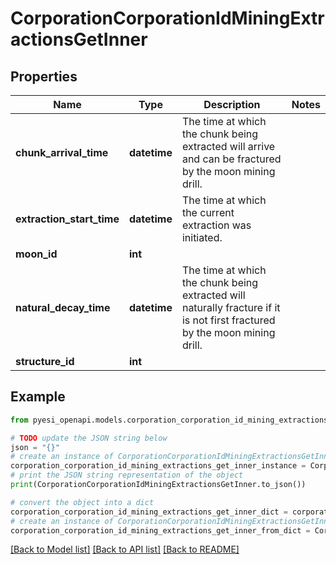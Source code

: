 # CorporationCorporationIdMiningExtractionsGetInner


## Properties

Name | Type | Description | Notes
------------ | ------------- | ------------- | -------------
**chunk_arrival_time** | **datetime** | The time at which the chunk being extracted will arrive and can be fractured by the moon mining drill.  | 
**extraction_start_time** | **datetime** | The time at which the current extraction was initiated.  | 
**moon_id** | **int** |  | 
**natural_decay_time** | **datetime** | The time at which the chunk being extracted will naturally fracture if it is not first fractured by the moon mining drill.  | 
**structure_id** | **int** |  | 

## Example

```python
from pyesi_openapi.models.corporation_corporation_id_mining_extractions_get_inner import CorporationCorporationIdMiningExtractionsGetInner

# TODO update the JSON string below
json = "{}"
# create an instance of CorporationCorporationIdMiningExtractionsGetInner from a JSON string
corporation_corporation_id_mining_extractions_get_inner_instance = CorporationCorporationIdMiningExtractionsGetInner.from_json(json)
# print the JSON string representation of the object
print(CorporationCorporationIdMiningExtractionsGetInner.to_json())

# convert the object into a dict
corporation_corporation_id_mining_extractions_get_inner_dict = corporation_corporation_id_mining_extractions_get_inner_instance.to_dict()
# create an instance of CorporationCorporationIdMiningExtractionsGetInner from a dict
corporation_corporation_id_mining_extractions_get_inner_from_dict = CorporationCorporationIdMiningExtractionsGetInner.from_dict(corporation_corporation_id_mining_extractions_get_inner_dict)
```
[[Back to Model list]](../README.md#documentation-for-models) [[Back to API list]](../README.md#documentation-for-api-endpoints) [[Back to README]](../README.md)


